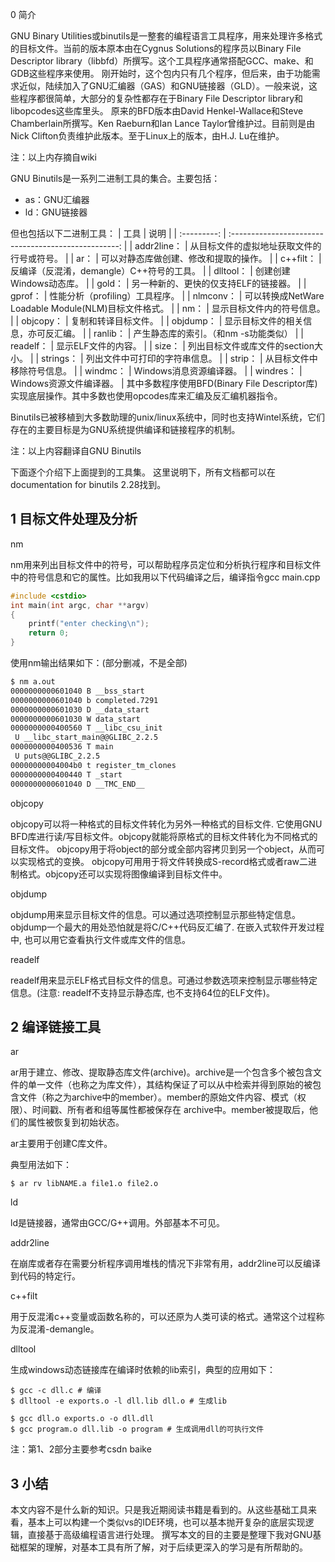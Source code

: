 0 简介

GNU Binary Utilities或binutils是一整套的编程语言工具程序，用来处理许多格式的目标文件。当前的版本原本由在Cygnus Solutions的程序员以Binary File Descriptor library（libbfd）所撰写。这个工具程序通常搭配GCC、make、和GDB这些程序来使用。
刚开始时，这个包内只有几个程序，但后来，由于功能需求近似，陆续加入了GNU汇编器（GAS）和GNU链接器（GLD）。一般来说，这些程序都很简单，大部分的复杂性都存在于Binary File Descriptor library和libopcodes这些库里头。
原来的BFD版本由David Henkel-Wallace和Steve Chamberlain所撰写。Ken Raeburn和Ian Lance Taylor曾维护过。目前则是由Nick Clifton负责维护此版本。至于Linux上的版本，由H.J. Lu在维护。

注：以上内存摘自wiki

GNU Binutils是一系列二进制工具的集合。主要包括：

- as：GNU汇编器
- ld：GNU链接器

但也包括以下二进制工具：
|    工具     |                         说明                         |
| :---------: | :--------------------------------------------------: |
| addr2line： |      从目标文件的虚拟地址获取文件的行号或符号。      |
|    ar：     |        可以对静态库做创建、修改和提取的操作。        |
|  c++filt：  |      反编译（反混淆，demangle）C++符号的工具。       |
|  dlltool：  |               创建创建Windows动态库。                |
|   gold：    |        另一种新的、更快的仅支持ELF的链接器。         |
|   gprof：   |           性能分析（profiling）工具程序。            |
|  nlmconv：  | 可以转换成NetWare Loadable Module(NLM)目标文件格式。 |
|    nm：     |              显示目标文件内的符号信息。              |
|  objcopy：  |                 复制和转译目标文件。                 |
|  objdump：  |         显示目标文件的相关信息，亦可反汇编。         |
|  ranlib：   |        产生静态库的索引。（和nm -s功能类似）         |
|  readelf：  |                 显示ELF文件的内容。                  |
|   size：    |         列出目标文件或库文件的section大小。          |
|  strings：  |            列出文件中可打印的字符串信息。            |
|   strip：   |              从目标文件中移除符号信息。              |
|  windmc：   |               Windows消息资源编译器。                |
|  windres：  |               Windows资源文件编译器。                |
其中多数程序使用BFD(Binary File Descriptor库)实现底层操作。其中多数也使用opcodes库来汇编及反汇编机器指令。

Binutils已被移植到大多数助理的unix/linux系统中，同时也支持Wintel系统，它们存在的主要目标是为GNU系统提供编译和链接程序的机制。

注：以上内容翻译自GNU Binutils

下面逐个介绍下上面提到的工具集。
这里说明下，所有文档都可以在documentation for binutils 2.28找到。

## 1 目标文件处理及分析
nm

nm用来列出目标文件中的符号，可以帮助程序员定位和分析执行程序和目标文件中的符号信息和它的属性。比如我用以下代码编译之后，编译指令gcc main.cpp
```c
#include <cstdio>
int main(int argc, char **argv)
{
	printf("enter checking\n");
	return 0;
}
```
使用nm输出结果如下：(部分删减，不是全部)
```bash
$ nm a.out 
0000000000601040 B __bss_start
0000000000601040 b completed.7291
0000000000601030 D __data_start
0000000000601030 W data_start
0000000000400560 T __libc_csu_init
 U __libc_start_main@@GLIBC_2.2.5
0000000000400536 T main
 U puts@@GLIBC_2.2.5
00000000004004b0 t register_tm_clones
0000000000400440 T _start
0000000000601040 D __TMC_END__
```
objcopy

objcopy可以将一种格式的目标文件转化为另外一种格式的目标文件. 它使用GNU BFD库进行读/写目标文件。objcopy就能将原格式的目标文件转化为不同格式的目标文件。
objcopy用于将object的部分或全部内容拷贝到另一个object，从而可以实现格式的变换。
objcopy可用用于将文件转换成S-record格式或者raw二进制格式。objcopy还可以实现将图像编译到目标文件中。

objdump

objdump用来显示目标文件的信息。可以通过选项控制显示那些特定信息。objdump一个最大的用处恐怕就是将C/C++代码反汇编了. 在嵌入式软件开发过程中, 也可以用它查看执行文件或库文件的信息。

readelf

readelf用来显示ELF格式目标文件的信息。可通过参数选项来控制显示哪些特定信息。(注意: readelf不支持显示静态库, 也不支持64位的ELF文件)。

## 2 编译链接工具
ar

ar用于建立、修改、提取静态库文件(archive)。archive是一个包含多个被包含文件的单一文件（也称之为库文件），其结构保证了可以从中检索并得到原始的被包含文件（称之为archive中的member）。member的原始文件内容、模式（权限）、时间戳、所有者和组等属性都被保存在 archive中。member被提取后，他们的属性被恢复到初始状态。

ar主要用于创建C库文件。

典型用法如下：
```
$ ar rv libNAME.a file1.o file2.o
```
ld

ld是链接器，通常由GCC/G++调用。外部基本不可见。

addr2line

在崩库或者存在需要分析程序调用堆栈的情况下非常有用，addr2line可以反编译到代码的特定行。

c++filt

用于反混淆c++变量或函数名称的，可以还原为人类可读的格式。通常这个过程称为反混淆-demangle。

dlltool

生成windows动态链接库在编译时依赖的lib索引，典型的应用如下：
```
$ gcc -c dll.c # 编译
$ dlltool -e exports.o -l dll.lib dll.o # 生成lib

$ gcc dll.o exports.o -o dll.dll
$ gcc program.o dll.lib -o program # 生成调用dll的可执行文件
```
注：第1、2部分主要参考csdn baike

## 3 小结

本文内容不是什么新的知识。只是我近期阅读书籍是看到的。从这些基础工具来看，基本上可以构建一个类似vs的IDE环境，也可以基本抛开复杂的底层实现逻辑，直接基于高级编程语言进行处理。
撰写本文的目的主要是整理下我对GNU基础框架的理解，对基本工具有所了解，对于后续更深入的学习是有所帮助的。